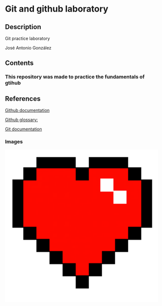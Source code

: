 # Git and github laboratory
## Description
Git practice laboratory

José Antonio González 

## Contents

### This repository was made to practice the fundamentals of gtihub

## References 
[Github documentation]( https://docs.github.com/en)

[Github glossary:](https://docs.github.com/en/get-started/learning-about-github/github-glossary)

[Git documentation]( https://git-scm.com/doc)

### Images

![8bit minecraft heart](/pngegg.png )


